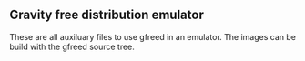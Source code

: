Gravity free distribution emulator
----------------------------------

These are all auxiluary files to use gfreed in an emulator. The images can be
build with the gfreed source tree.
